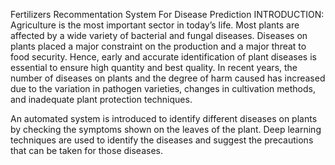 Fertilizers Recommentation System For Disease Prediction
INTRODUCTION:
                                 Agriculture is the most important sector in today’s life. Most plants are affected by a wide variety of bacterial and fungal diseases. Diseases on plants placed a major constraint on the production and a major threat to food security. Hence, early and accurate identification of plant diseases is essential to ensure high quantity and best quality. In recent years, the number of diseases on plants and the degree of harm caused has increased due to the variation in pathogen varieties, changes in cultivation methods, and inadequate plant protection techniques. 

An automated system is introduced to identify different diseases on plants by checking the symptoms shown on the leaves of the plant. Deep learning techniques are used to identify the diseases and suggest the precautions that can be taken for those diseases. 


                                    
